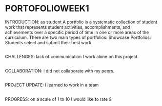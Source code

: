 # PORTOFOLIOWEEK1
INTRODUCTION: as student A portfolio is a systematic collection of student work that represents student activities, accomplishments, and achievements over a specific period of time in one or more areas of the curriculum. There are two main types of portfolios: Showcase Portfolios: Students select and submit their best work.
##
CHALLENGES: lack of communication I work alone on this project.
##


COLLABORATION: I did not collaborate with my peers.
##
PROJECT UPDATE: I learned to work in a team
##
PROGRESS: on a scale of 1 to 10 I would like to rate 9
